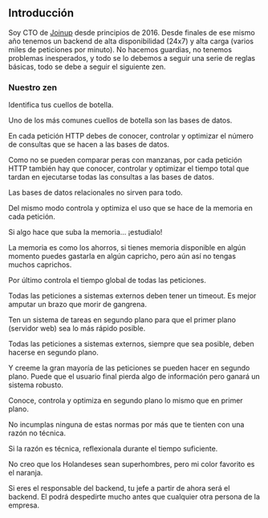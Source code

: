 ## Introducción

Soy CTO de [Joinup](https://joinup.es/) desde principios de 2016. Desde finales de ese mismo año tenemos un backend de alta disponibilidad (24x7) y alta carga (varios miles de peticiones por minuto). No hacemos guardias, no tenemos problemas inesperados, y todo se lo debemos a seguir una serie de reglas básicas, todo se debe a seguir el siguiente zen.


### Nuestro zen

Identifica tus cuellos de botella.

Uno de los más comunes cuellos de botella son las bases de datos.

En cada petición HTTP debes de conocer, controlar y optimizar el número de consultas que se hacen a las bases de datos.

Como no se pueden comparar peras con manzanas, por cada petición HTTP también hay que conocer, controlar y optimizar el tiempo total que tardan en ejecutarse todas las consultas a las bases de datos.

Las bases de datos relacionales no sirven para todo.

Del mismo modo controla y optimiza el uso que se hace de la memoria en cada petición.

Si algo hace que suba la memoria… ¡estudialo!

La memoria es como los ahorros, si tienes memoria disponible en algún momento puedes gastarla en algún capricho, pero aún así no tengas muchos caprichos.

Por último controla el tiempo global de todas las peticiones. 

Todas las peticiones a sistemas externos deben tener un timeout. Es mejor amputar un brazo que morir de gangrena.

Ten un sistema de tareas en segundo plano para que el primer plano (servidor web) sea lo más rápido posible.

Todas las peticiones a sistemas externos, siempre que sea posible, deben hacerse en segundo plano. 

Y creeme la gran mayoría de las peticiones se pueden hacer en segundo plano. Puede que el usuario final pierda algo de información pero ganará un sistema robusto.

Conoce, controla y optimiza en segundo plano lo mismo que en primer plano.

No incumplas ninguna de estas normas por más que te tienten con una razón no técnica.

Si la razón es técnica, reflexionala durante el tiempo suficiente.

No creo que los Holandeses sean superhombres, pero mi color favorito es el naranja.

Si eres el responsable del backend, tu jefe a partir de ahora será el backend. El podrá despedirte mucho antes que cualquier otra persona de la empresa.

